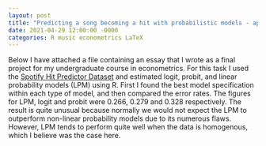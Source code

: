 ```yaml
---
layout: post
title: "Predicting a song becoming a hit with probabilistic models - applied econometrics essay"
date: 2021-04-29 12:00:00 -0000
categories: R music econometrics LaTeX
---
```

Below I have attached a file containing an essay that I wrote as a final project for my undergraduate course in econometrics. For this task I used the [Spotify Hit Predictor Dataset](https://www.kaggle.com/datasets/theoverman/the-spotify-hit-predictor-dataset) and estimated logit, probit, and linear probability models (LPM) using R. First I found the best model specification within each type of model, and then compared the error rates. The figures for LPM, logit and probit were 0.266, 0.279 and 0.328 respectively. The result is quite unusual because normally we would not expect the LPM to outperform non-linear probability models due to its numerous flaws. However, LPM tends to perform quite well when the data is homogenous, which I believe was the case here. 

<object data="{{ site.url }}{{ site.baseurl }}/assets/econometrics_essay.pdf" width="1000" height="1000" type="application/pdf"></object>


